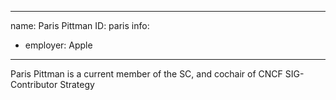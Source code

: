-------------------------------------------------------------
name: Paris Pittman
ID: paris
info:
  - employer: Apple
-------------------------------------------------------------

Paris Pittman is a current member of the SC, and cochair of CNCF SIG-Contributor Strategy
